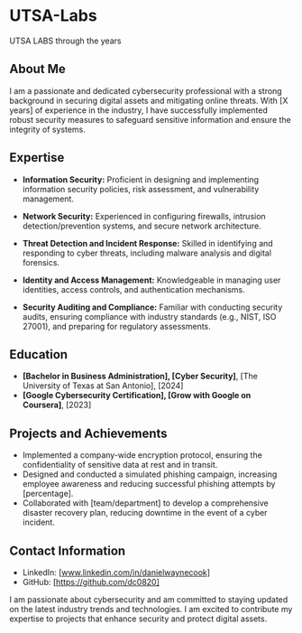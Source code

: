 # UTSA-Labs
UTSA LABS through the years

## About Me

I am a passionate and dedicated cybersecurity professional with a strong background in securing digital assets and mitigating online threats. With [X years] of experience in the industry, I have successfully implemented robust security measures to safeguard sensitive information and ensure the integrity of systems.

## Expertise

- **Information Security:** Proficient in designing and implementing information security policies, risk assessment, and vulnerability management.

- **Network Security:** Experienced in configuring firewalls, intrusion detection/prevention systems, and secure network architecture.

- **Threat Detection and Incident Response:** Skilled in identifying and responding to cyber threats, including malware analysis and digital forensics.

- **Identity and Access Management:** Knowledgeable in managing user identities, access controls, and authentication mechanisms.

- **Security Auditing and Compliance:** Familiar with conducting security audits, ensuring compliance with industry standards (e.g., NIST, ISO 27001), and preparing for regulatory assessments.

## Education

- **[Bachelor in Business Administration], [Cyber Security]**, [The University of Texas at San Antonio], [2024]
- **[Google Cybersecurity Certification], [Grow with Google on Coursera]**, [2023]

## Projects and Achievements

- Implemented a company-wide encryption protocol, ensuring the confidentiality of sensitive data at rest and in transit.
- Designed and conducted a simulated phishing campaign, increasing employee awareness and reducing successful phishing attempts by [percentage].
- Collaborated with [team/department] to develop a comprehensive disaster recovery plan, reducing downtime in the event of a cyber incident.

## Contact Information
- LinkedIn: [www.linkedin.com/in/danielwaynecook]
- GitHub: [https://github.com/dc0820]


I am passionate about cybersecurity and am committed to staying updated on the latest industry trends and technologies. I am excited to contribute my expertise to projects that enhance security and protect digital assets.
